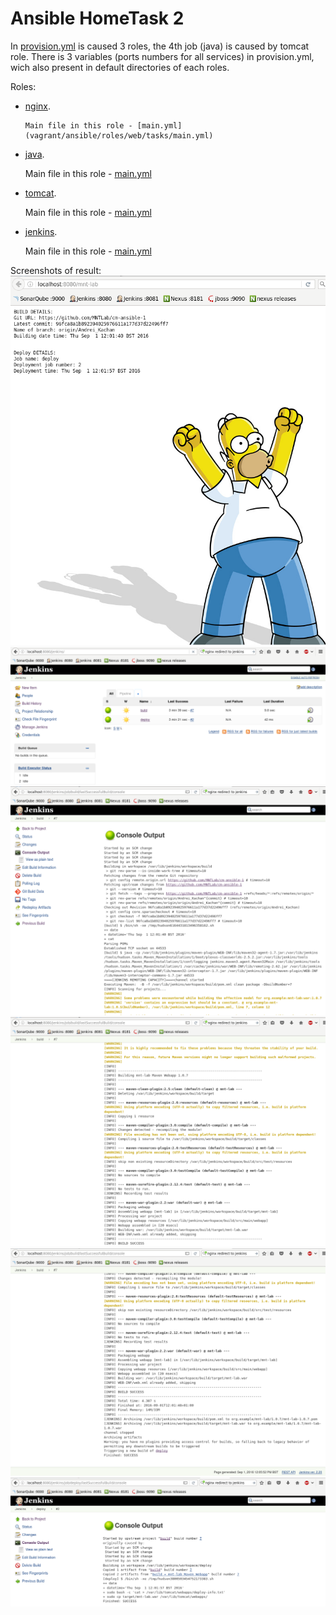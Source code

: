 # Ansible HomeTask 2

In [provision.yml](/vagrant/ansible/provision.yml) is caused 3 roles, the 4th job (java) is caused by tomcat role.
There is 3 variables (ports numbers for all services) in provision.yml, wich also present in default directories of each roles. 

Roles:
 - [nginx](vagrant/ansible/roles/web). 
 
       Main file in this role - [main.yml](vagrant/ansible/roles/web/tasks/main.yml)
 
 - [java](vagrant/ansible/roles/java). 
 
      Main file in this role - [main.yml](vagrant/ansible/roles/java/tasks/main.yml)
 
 - [tomcat](vagrant/ansible/roles/tomcat).
 
      Main file in this role - [main.yml](vagrant/ansible/roles/tomcat/tasks/main.yml)
 
 - [jenkins](vagrant/ansible/roles/jenkins). 
 
      Main file in this role - [main.yml](vagrant/ansible/roles/jenkins/tasks/main.yml)
 
Screenshots of result: 
![1](https://github.com/MNTLab/cm-ansible-2/blob/Andrei_Kachan/resources/homer.png)
![2](https://github.com/MNTLab/cm-ansible-2/blob/Andrei_Kachan/resources/jobs.png)
![3](https://github.com/MNTLab/cm-ansible-2/blob/Andrei_Kachan/resources/build_1.png)
![4](https://github.com/MNTLab/cm-ansible-2/blob/Andrei_Kachan/resources/build_2.png)
![5](https://github.com/MNTLab/cm-ansible-2/blob/Andrei_Kachan/resources/build_3.png)
![6](https://github.com/MNTLab/cm-ansible-2/blob/Andrei_Kachan/resources/deploy.png)

   

